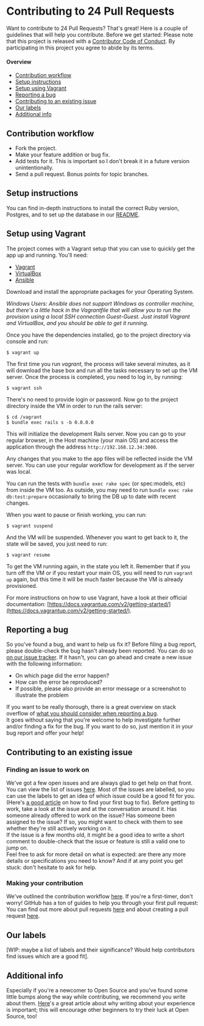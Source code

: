 # Contributing to 24 Pull Requests

Want to contribute to 24 Pull Requests? That's great! Here is a couple of guidelines that will help you contribute. Before we get started: Please note that this project is released with a [Contributor Code of Conduct](CODE_OF_CONDUCT.md). By participating in this project you agree to abide by its terms.

#### Overview

* [Contribution workflow](#contribution-workflow)  
* [Setup instructions](#setup-instructions)  
* [Setup using Vagrant](#setup-using-vagrant)  
* [Reporting a bug](#reporting-a-bug)  
* [Contributing to an existing issue](#contributing-to-an-existing-issue)  
* [Our labels](#our-labels)  
* [Additional info](#additional-info)  

## Contribution workflow

 * Fork the project.
 * Make your feature addition or bug fix.
 * Add tests for it. This is important so I don't break it in a future version unintentionally.
 * Send a pull request. Bonus points for topic branches.

## Setup instructions

You can find in-depth instructions to install the correct Ruby version, Postgres, and to set up the database in our [README](https://github.com/24pullrequests/24pullrequests/blob/master/Readme.md#development).

## Setup using Vagrant

The project comes with a Vagrant setup that you can use to quickly get the app up and running. You'll need:

 * [Vagrant](https://www.vagrantup.com/downloads.html)
 * [VirtualBox](https://www.virtualbox.org/wiki/Downloads)
 * [Ansible](http://docs.ansible.com/intro_installation.html)

Download and install the appropriate packages for your Operating System.

_Windows Users: Ansible does not support Windows as controller machine, but there's a little hack in the Vagrantfile that will allow you to run the provision using a local
SSH connection Guest-Guest. Just install Vagrant and VirtualBox, and you should be able to get it running._

Once you have the dependencies installed, go to the project directory via console and run:

    $ vagrant up

The first time you run _vagrant_, the process will take several minutes, as it will download the base box and run all the tasks necessary to set up the VM server.
Once the process is completed, you need to log in, by running:

    $ vagrant ssh

There's no need to provide login or password. Now go to the project directory inside the VM in order to run the rails server:

    $ cd /vagrant
    $ bundle exec rails s -b 0.0.0.0

This will initialize the development Rails server.
Now you can go to your regular browser, in the Host machine (your main OS) and access the application through the address `http://192.168.12.34:3000`.

Any changes that you make to the app files will be reflected inside the VM server. You can use your regular workflow for development as if the server was local.

You can run the tests with `bundle exec rake spec` (or spec:models, etc) from inside the VM too. As outside, you may need to run `bundle exec rake db:test:prepare` occasionally to bring the DB up to date with recent changes.

When you want to pause or finish working, you can run:

    $ vagrant suspend

And the VM will be suspended. Whenever you want to get back to it, the state will be saved, you just need to run:

    $ vagrant resume

To get the VM running again, in the state you left it. Remember that if you turn off the VM or if you restart your main OS, you will need to run `vagrant up` again, but this time
it will be much faster because the VM is already provisioned.

For more instructions on how to use Vagrant, have a look at their official documentation: [https://docs.vagrantup.com/v2/getting-started/](https://docs.vagrantup.com/v2/getting-started/).

## Reporting a bug

So you've found a bug, and want to help us fix it? Before filing a bug report, please double-check the bug hasn't already been reported. You can do so [on our issue tracker](https://github.com/24pullrequests/24pullrequests/issues?q=is%3Aissue+is%3Aopen+label%3Abug). If it hasn't, you can go ahead and create a new issue with the following information:

* On which page did the error happen? 
* How can the error be reproduced?
* If possible, please also provide an error message or a screenshot to illustrate the problem

If you want to be really thorough, there is a great overview on stack overflow of [what you should consider when reporting a bug](http://stackoverflow.com/questions/240323/how-to-report-bugs-the-smart-way).  
It goes without saying that you're welcome to help investigate further and/or finding a fix for the bug. If you want to do so, just mention it in your bug report and offer your help!  

## Contributing to an existing issue

### Finding an issue to work on 

We've got a few open issues and are always glad to get help on that front. You can view the list of issues [here](https://github.com/24pullrequests/24pullrequests/issues). Most of the issues are labelled, so you can use the labels to get an idea of which issue could be a good fit for you. (Here's [a good article](https://medium.freecodecamp.com/finding-your-first-open-source-project-or-bug-to-work-on-1712f651e5ba) on how to find your first bug to fix).
Before getting to work, take a look at the issue and at the conversation around it. Has someone already offered to work on the issue? Has someone been assigned to the issue? If so, you might want to check with them to see whether they're still actively working on it.  
If the issue is a few months old, it might be a good idea to write a short comment to double-check that the issue or feature is still a valid one to jump on.  
Feel free to ask for more detail on what is expected: are there any more details or specifications you need to know? 
And if at any point you get stuck: don't hesitate to ask for help.  

### Making your contribution  

We've outlined the contribution workflow [here](#contribution-workflow). If you're a first-timer, don't worry! GitHub has a ton of guides to help you through your first pull request: You can find out more about pull requests [here](https://help.github.com/articles/about-pull-requests/) and about creating a pull request [here](https://help.github.com/articles/creating-a-pull-request/).

## Our labels  

[WIP: maybe a list of labels and their significance? Would help contributors find issues which are a good fit].

## Additional info  

Especially if you're a newcomer to Open Source and you've found some little bumps along the way while contributing, we recommend you write about them. [Here](https://medium.freecodecamp.com/new-contributors-to-open-source-please-blog-more-920af14cffd)'s a great article about why writing about your experience is important; this will encourage other beginners to try their luck at Open Source, too!
